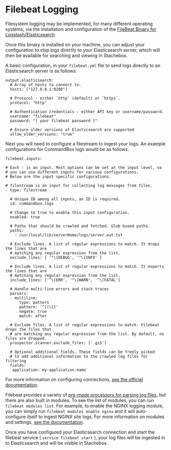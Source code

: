# Filebeat Logging

Filesystem logging may be implemented, for many different operating systems, via the installation and configuration of the [FileBeat Binary for Logstash/Elasticsearch](https://www.elastic.co/beats/filebeat).

Once this binary is installed on your machine, you can adjust your configuration to ship logs directly to your Elasticsearch server, which will then be available for searching and viewing in Stachebox.

A basic configuration, in your `filebeat.yml` file to send logs directly to an Elasticsearch server is as follows:

```
output.elasticsearch:
  # Array of hosts to connect to.
  hosts: ["127.0.0.1:9200"]

  # Protocol - either `http` (default) or `https`.
  protocol: "http"

  # Authentication credentials - either API key or username/password.
  username: "filebeat"
  password: "[ your filebeat password ]"

  # Ensure older versions of Elasticsearch are supported
  allow_older_versions: "true"
```

Next you will need to configure a filestream to ingest your logs. An example configurations for CommandBox logs would be as follows:

```
filebeat.inputs:

# Each - is an input. Most options can be set at the input level, so
# you can use different inputs for various configurations.
# Below are the input specific configurations.

# filestream is an input for collecting log messages from files.
- type: filestream

  # Unique ID among all inputs, an ID is required.
  id: commandbox.logs

  # Change to true to enable this input configuration.
  enabled: true

  # Paths that should be crawled and fetched. Glob based paths.
  paths:
    - /usr/local/lib/serverHome/logs/server.out.txt

  # Exclude lines. A list of regular expressions to match. It drops the lines that are
  # matching any regular expression from the list.
  exclude_lines: [ '^\[DEBUG', '^\[INFO' ]

  # Include lines. A list of regular expressions to match. It exports the lines that are
  # matching any regular expression from the list.
  include_lines: ['^\[ERR', '^\[WARN', '^\[FATAL']

  # Handle multi-line errors and stack traces
  parsers:
  - multiline:
      type: pattern
      pattern: '^[(\[]'
      negate: true
      match: after

  # Exclude files. A list of regular expressions to match. Filebeat drops the files that
  # are matching any regular expression from the list. By default, no files are dropped.
  prospector.scanner.exclude_files: ['.gz$']

  # Optional additional fields. These fields can be freely picked
  # to add additional information to the crawled log files for filtering
  fields:
   application: my-application-name
```

For more information on configuring connections, [see the official documentation](https://www.elastic.co/guide/en/beats/filebeat/current/filebeat-installation-configuration.html#set-connection).

Filebeat provides a variety of [pre-made processors for parsing log files](https://www.elastic.co/guide/en/beats/filebeat/current/configuration-filebeat-options.html), but there are also built in modules.  To see the list of modules, you can run `filebeat modules list`.  For example, to enable the NGINX logging module, you can simply run `filebeat modules enable nginx` and it will auto-configure itself to ingest NGINX site logs.  For more information on modules and settings, [see the documentation](https://www.elastic.co/guide/en/beats/filebeat/current/configuration-filebeat-options.html).


Once you have configured your Elasticsearch connection and start the filebeat service ( `service filebeat start` ), your log files will be ingested in to Elasticsearch and will be visible in Stachebox.
